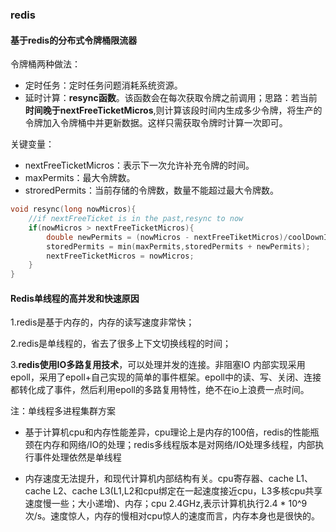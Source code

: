 

### redis

#### 基于redis的分布式令牌桶限流器

令牌桶两种做法：

- 定时任务：定时任务问题消耗系统资源。
- 延时计算：**resync函数**。该函数会在每次获取令牌之前调用；思路：若当前**时间晚于nextFreeTicketMicros**,则计算该段时间内生成多少令牌，将生产的令牌加入令牌桶中并更新数据。这样只需获取令牌时计算一次即可。

关键变量：

- nextFreeTicketMicros：表示下一次允许补充令牌的时间。
- maxPermits：最大令牌数。
- stroredPermits：当前存储的令牌数，数量不能超过最大令牌数。

```c
void resync(long nowMicros){
	//if nextFreeTicket is in the past,resync to now
	if(nowMicros > nextFreeTicketMicros){
		double newPermits = (nowMicros - nextFreeTiketMicros)/coolDownIntervalMicros();
		storedPermits = min(maxPermits,storedPermits + newPermits);
		nextFreeTicketMicros = nowMicros;
	}
}
```



#### Redis单线程的高并发和快速原因

1.redis是基于内存的，内存的读写速度非常快；

2.redis是单线程的，省去了很多上下文切换线程的时间；

3.**redis使用IO多路复用技术**，可以处理并发的连接。非阻塞IO 内部实现采用epoll，采用了epoll+自己实现的简单的事件框架。epoll中的读、写、关闭、连接都转化成了事件，然后利用epoll的多路复用特性，绝不在io上浪费一点时间。

注：单线程多进程集群方案

- 基于计算机cpu和内存性能差异，cpu理论上是内存的100倍，redis的性能瓶颈在内存和网络/IO的处理；redis多线程版本是对网络/IO处理多线程，内部执行事件处理依然是单线程

- 内存速度无法提升，和现代计算机内部结构有关。cpu寄存器、cache L1、cache L2、cache L3(L1,L2和cpu绑定在一起速度接近cpu，L3多核cpu共享速度慢一些；大小递增)、内存；cpu 2.4GHz,表示计算机执行2.4 * 10^9 次/s。速度惊人，内存的慢相对cpu惊人的速度而言，内存本身也是很快的。

  

